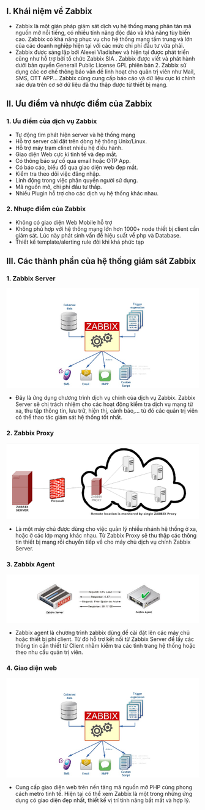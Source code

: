 ## I. Khái niệm về Zabbix 
- Zabbix là một giản pháp giám sát dịch vụ hệ thống mạng phân tán mã nguồn mở nổi tiếng, có nhiều tính năng độc đáo và khả năng tùy biến cao. Zabbix có khả năng phục vụ cho hệ thống mạng tầm trung và lớn của các doanh nghiệp hiện tại với các mức chi phí đầu tư vừa phải.
- Zabbix được sáng lập bởi Alexei Vladishev và hiện tại được phát triển cũng như hỗ trợ bởi tổ chức Zabbix SIA . Zabbix được viết và phát hành dưới bản quyển Generall Public License GPL phiên bản 2. Zabbix sử dụng các cơ chế thông báo vấn đề linh hoạt cho quản trị viên như Mail, SMS, OTT APP... Zabbix cũng cung cấp báo cáo và dữ liệu cực kì chính xác dựa trên cơ sở dữ liệu đã thu thập được từ thiết bị mạng.


## II. Ưu điểm và nhược điểm của Zabbix
### 1. Ưu điểm của dịch vụ Zabbix
- Tự động tìm phát hiện server và hệ thống mạng
- Hỗ trợ server cài đặt trên dòng hệ thông Unix/Linux.
- Hỗ trợ máy trạm clinet nhiều hệ điều hành.
- Giao diện Web cực kì tinh tế và đẹp mắt.
- Có thông báo sự cố qua email hoặc OTP App.
- Có báo cáo, biểu đồ qua giao diện web đẹp mắt.
- Kiểm tra theo dõi việc đăng nhập.
- Linh động trong việc phân quyền người sử dụng.
- Mã nguồn mở, chi phí đầu tư thấp.
- Nhiều Plugin hỗ trợ cho các dịch vụ hệ thống khác nhau.


### 2. Nhược điểm của Zabbix
- Không có giao diện Web Mobile hỗ trợ
- Không phù hợp với hệ thông mạng lớn hơn 1000+ node thiết bị client cần giám sát. Lúc này phát sinh vấn đề hiệu suất về php và Database.
- Thiết kế template/alerting rule đôi khi khá phức tạp

## III. Các thành phần của hệ thống giám sát Zabbix

### 1. Zabbix Server 
<img src="img/1 (1).png">

- Đây là ứng dụng chương trình dịch vụ chính của dịch vụ Zabbix. Zabbix Server sẽ chị trách nhiệm cho các hoạt động kiểm tra dịch vụ mạng từ xa, thu tập thông tin, lưu trữ, hiện thị, cảnh báo,... từ đó các quản trị viên có thể thao tác giám sát hệ thống tốt nhất.

### 2. Zabbix Proxy 
<img src="img/1 (2).png">

- Là một máy chủ được dùng cho việc quản lý nhiều nhánh hệ thống ở xa, hoặc ở các lớp mạng khác nhau. Từ Zabbix Proxy sẽ thu thập các thông tin thiết bị mạng rồi chuyển tiếp về cho máy chủ dịch vụ chính Zabbix Server.


### 3. Zabbix Agent
<img src="img/1 (3).png">

- Zabbix agent là chương trình zabbix dùng để cài đặt lên các máy chủ hoặc thiết bị phí client. Từ đó hỗ trợ kết nối từ Zabbix Server để lấy các thông tin cần thiết từ Client nhằm kiểm tra các tình trang hệ thống hoặc theo nhu cầu quản trị viên.

### 4. Giao diện web
<img src="img/1 (1).png">

- Cung cấp giao diện web trên nền tảng mã nguồn mở PHP cùng phong cách metro tinh tế. Hiện tại có thể xem Zabbix là một trong những ứng dụng có giao diện đẹp nhất, thiết kế vị trí tính năng bắt mắt và hợp lý.
